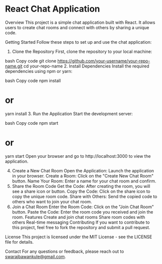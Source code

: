 <h1>React Chat Application</h1>


Overview
This project is a simple chat application built with React. It allows users to create chat rooms and connect with others by sharing a unique code.



Getting Started
Follow these steps to set up and use the chat application:

1. Clone the Repository
First, clone the repository to your local machine:

bash
Copy code
git clone https://github.com/your-username/your-repo-name.git
cd your-repo-name
2. Install Dependencies
Install the required dependencies using npm or yarn:

bash
Copy code
npm install
# or
yarn install
3. Run the Application
Start the development server:

bash
Copy code
npm start
# or
yarn start
Open your browser and go to http://localhost:3000 to view the application.

4. Create a New Chat Room
Open the Application: Launch the application in your browser.
Create a Room: Click on the "Create New Chat Room" button.
Name Your Room: Enter a name for your chat room and confirm.
5. Share the Room Code
Get the Code: After creating the room, you will see a share icon or button.
Copy the Code: Click on the share icon to copy the unique room code.
Share with Others: Send the copied code to others who want to join your chat room.
6. Join a Chat Room
Enter the Room Code: Click on the "Join Chat Room" button.
Paste the Code: Enter the room code you received and join the room.
Features
Create and join chat rooms
Share room codes with others
Real-time messaging
Contributing
If you want to contribute to this project, feel free to fork the repository and submit a pull request.

License
This project is licensed under the MIT License - see the LICENSE file for details.

Contact
For any questions or feedback, please reach out to swarajbawankule@gmail.com.
